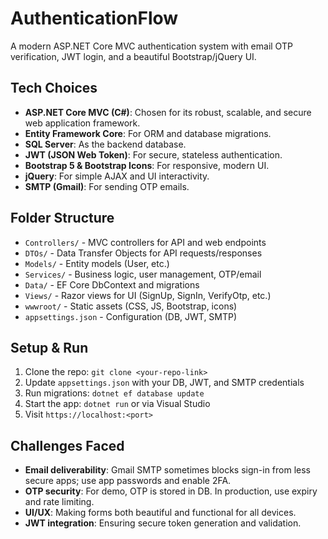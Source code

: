 # AuthenticationFlow

A modern ASP.NET Core MVC authentication system with email OTP verification, JWT login, and a beautiful Bootstrap/jQuery UI.

## Tech Choices
- **ASP.NET Core MVC (C#)**: Chosen for its robust, scalable, and secure web application framework.
- **Entity Framework Core**: For ORM and database migrations.
- **SQL Server**: As the backend database.
- **JWT (JSON Web Token)**: For secure, stateless authentication.
- **Bootstrap 5 & Bootstrap Icons**: For responsive, modern UI.
- **jQuery**: For simple AJAX and UI interactivity.
- **SMTP (Gmail)**: For sending OTP emails.

## Folder Structure
- `Controllers/` - MVC controllers for API and web endpoints
- `DTOs/` - Data Transfer Objects for API requests/responses
- `Models/` - Entity models (User, etc.)
- `Services/` - Business logic, user management, OTP/email
- `Data/` - EF Core DbContext and migrations
- `Views/` - Razor views for UI (SignUp, SignIn, VerifyOtp, etc.)
- `wwwroot/` - Static assets (CSS, JS, Bootstrap, icons)
- `appsettings.json` - Configuration (DB, JWT, SMTP)

## Setup & Run
1. Clone the repo: `git clone <your-repo-link>`
2. Update `appsettings.json` with your DB, JWT, and SMTP credentials
3. Run migrations: `dotnet ef database update`
4. Start the app: `dotnet run` or via Visual Studio
5. Visit `https://localhost:<port>`

## Challenges Faced
- **Email deliverability**: Gmail SMTP sometimes blocks sign-in from less secure apps; use app passwords and enable 2FA.
- **OTP security**: For demo, OTP is stored in DB. In production, use expiry and rate limiting.
- **UI/UX**: Making forms both beautiful and functional for all devices.
- **JWT integration**: Ensuring secure token generation and validation.



